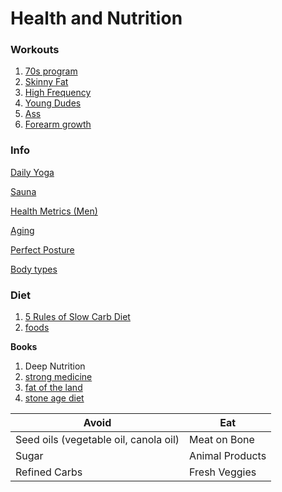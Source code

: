 # Health and Nutrition

### Workouts

1. [70s program](70s-bulk.md)
1. [Skinny Fat](ajac_skinny_fat.md)
1. [High Frequency](high-frequency-program.md)
1. [Young Dudes](young-person-workout-routine-3m.md)
1. [Ass](Ass-workout.md)
1. [Forearm growth](bicep-forearm-growth.md)

### Info

[Daily Yoga](https://www.youtube.com/watch?v=RhbtJn9vcyc&list=PLRysCgw7PeiEqppXyRc6Y2EmM37ZioZeP)

[Sauna](Sauna-benefits.md)

[Health Metrics (Men)](Health-metrics.md)

[Aging](Aging.md)

[Perfect Posture](perfect-posture.md)

[Body types](bodytypes.md)

### Diet

1. [5 Rules of Slow Carb Diet](slow-carb-diet-5-rules.md)
1. [foods](slow_carb_foods.md)

**Books**

1. Deep Nutrition
1. [strong medicine](strong-medicine-blake-donaldson.pdf)
1. [fat of the land](the-fat-of-the-land-vilhjalmur-stefansson.pdf)
1. [stone age diet](the-stone-age-diet-walter-l-voegtlin.pdf)





Avoid                                 | Eat
------------------------------------- | ---------
Seed oils (vegetable oil, canola oil) | Meat on Bone
Sugar                                 | Animal Products
Refined Carbs                         | Fresh Veggies

